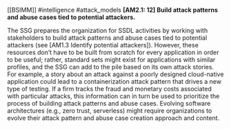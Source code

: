 [[BSIMM]] #intelligence #attack_models
**[AM2.1: 12] Build attack patterns and abuse cases tied to potential attackers.**


The SSG prepares the organization for SSDL activities by working with stakeholders to build attack patterns and abuse cases tied to potential attackers (see [AM1.3 Identify potential attackers]). However, these resources don’t have to be built from scratch for every application in order to be useful; rather, standard sets might exist for applications with similar profiles, and the SSG can add to the pile based on its own attack stories. For example, a story about an attack against a poorly designed cloud-native application could lead to a containerization attack pattern that drives a new type of testing. If a firm tracks the fraud and monetary costs associated with particular attacks, this information can in turn be used to prioritize the process of building attack patterns and abuse cases. Evolving software architectures (e.g., zero trust, serverless) might require organizations to evolve their attack pattern and abuse case creation approach and content.


